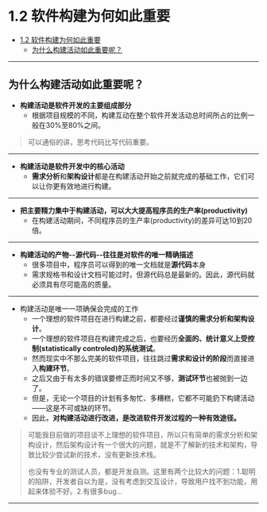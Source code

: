 # 1.2 软件构建为何如此重要

<!-- TOC -->

- [1.2 软件构建为何如此重要](#12-软件构建为何如此重要)
    - [为什么构建活动如此重要呢？](#为什么构建活动如此重要呢)

<!-- /TOC -->

---

## 为什么构建活动如此重要呢？

* **构建活动是软件开发的主要组成部分**
  * 根据项目规模的不同，构建互动在整个软件开发活动总时间所占的比例一般在30%至80%之间。

> 可以通俗的讲，思考代码比写代码重要。

---

* **构建活动是软件开发中的核心活动**
  * **需求分析**和**架构设计**都是在构建活动开始之前就完成的基础工作，它们可以让你更有效地进行构建。

---

* **把主要精力集中于构建活动，可以大大提高程序员的生产率\(productivity\)**
  * 在构建活动期间，不同程序员的生产率\(productivity\)的差异可达10到20倍。

---

* **构建活动的产物--源代码--往往是对软件的唯一精确描述**
  * 很多项目中，程序员可以得到的唯一文档就是**源代码**本身
  * 需求规格书和设计文档可能过时，但源代码总是最新的。因此，源代码就必须具有尽可能高的质量。

---

* 构建活动是唯一一项确保会完成的工作
  * 一个理想的软件项目在进行构建之前，都要经过**谨慎的需求分析和架构设计**。
  * 一个理想的软件项目在构建完成之后，也要经历**全面的、统计意义上受控制\(statistically controled\)**的**系统测试**。
  * 然而现实中不那么完美的软件项目，往往跳过**需求和设计的阶段**而直接进入**构建环节**。
  * 之后又由于有太多的错误要修正而时间又不够，**测试环节**也被抛到一边了。
  * 但是，无论一个项目的计划有多匆忙、多糟糕，它都不可能扔下构建活动——这是不可或缺的环节。
  * 因此，**对构建活动进行改进，是改进软件开发过程的一种有效途径。**

> 可能我目前做的项目谈不上理想的软件项目，所以只有简单的需求分析和架构设计，然后架构设计有一个很大的问题，就是不了解新的技术和架构，导致比较少尝试新的技术，没有更新技术栈。
>
> 也没有专业的测试人员，都是开发自测。这里有两个比较大的问题：1.聪明的陷阱，开发者自以为是，没有考虑到交互设计，导致用户找不到功能，用起来体验不好。2.有很多bug...

---



